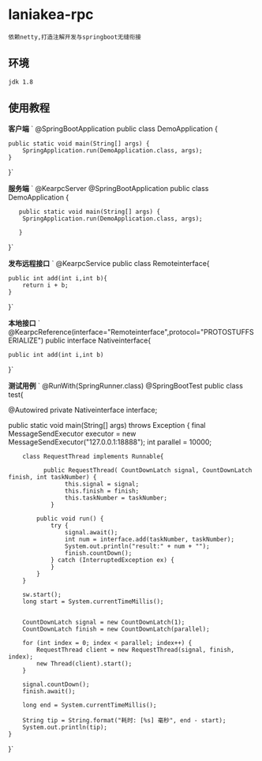# laniakea-rpc #

`依赖netty,打造注解开发与springboot无缝衔接`

## 环境 ##

`jdk 1.8` 



## 使用教程 ##

**客户端**
`
@SpringBootApplication
public class DemoApplication {

	public static void main(String[] args) {
		SpringApplication.run(DemoApplication.class, args);
	}
	
}`

**服务端**
`
@KearpcServer
@SpringBootApplication
public class DemoApplication {

       public static void main(String[] args) {
		SpringApplication.run(DemoApplication.class, args);
		
       }
}`

**发布远程接口**
`
@KearpcService
public class Remoteinterface{

    public int add(int i,int b){
        return i + b;
    }
    
}`

**本地接口**
`
@KearpcReference(interface="Remoteinterface",protocol="PROTOSTUFFSERIALIZE")
public interface Nativeinterface{

    public int add(int i,int b)
    
}`


**测试用例**
`
@RunWith(SpringRunner.class)
@SpringBootTest
public class test{

@Autowired
private Nativeinterface interface;

public static void main(String[] args) throws Exception {
        final MessageSendExecutor executor = new MessageSendExecutor("127.0.0.1:18888");
        int parallel = 10000;

        class RequestThread implements Runnable{
        
              public RequestThread( CountDownLatch signal, CountDownLatch finish, int taskNumber) {
                    this.signal = signal;
                    this.finish = finish;
                    this.taskNumber = taskNumber;
                }
                
            public void run() {
                try {
                    signal.await();
                    int num = interface.add(taskNumber, taskNumber);
                    System.out.println("result:" + num + "");
                    finish.countDown();
                } catch (InterruptedException ex) {
                }
            }
        }
        
        sw.start();
        long start = System.currentTimeMillis();


        CountDownLatch signal = new CountDownLatch(1);
        CountDownLatch finish = new CountDownLatch(parallel);

        for (int index = 0; index < parallel; index++) {
            RequestThread client = new RequestThread(signal, finish, index);
            new Thread(client).start();
        }
        
        signal.countDown();
        finish.await();
        
        long end = System.currentTimeMillis();

        String tip = String.format("耗时: [%s] 毫秒", end - start);
        System.out.println(tip);
    }
}`


